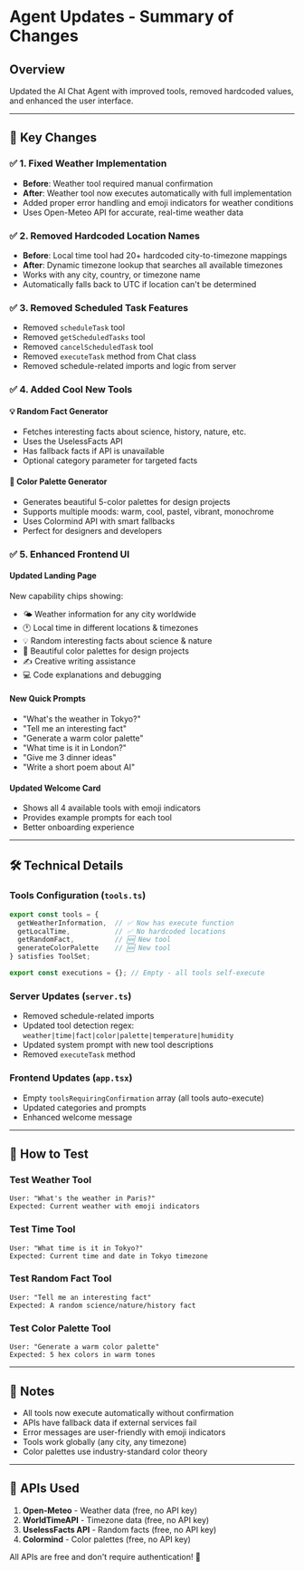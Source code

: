 # Agent Updates - Summary of Changes

## Overview
Updated the AI Chat Agent with improved tools, removed hardcoded values, and enhanced the user interface.

---

## 🎯 Key Changes

### ✅ 1. Fixed Weather Implementation
- **Before**: Weather tool required manual confirmation
- **After**: Weather tool now executes automatically with full implementation
- Added proper error handling and emoji indicators for weather conditions
- Uses Open-Meteo API for accurate, real-time weather data

### ✅ 2. Removed Hardcoded Location Names
- **Before**: Local time tool had 20+ hardcoded city-to-timezone mappings
- **After**: Dynamic timezone lookup that searches all available timezones
- Works with any city, country, or timezone name
- Automatically falls back to UTC if location can't be determined

### ✅ 3. Removed Scheduled Task Features
- Removed `scheduleTask` tool
- Removed `getScheduledTasks` tool  
- Removed `cancelScheduledTask` tool
- Removed `executeTask` method from Chat class
- Removed schedule-related imports and logic from server

### ✅ 4. Added Cool New Tools

#### 💡 Random Fact Generator
- Fetches interesting facts about science, history, nature, etc.
- Uses the UselessFacts API
- Has fallback facts if API is unavailable
- Optional category parameter for targeted facts

#### 🎨 Color Palette Generator  
- Generates beautiful 5-color palettes for design projects
- Supports multiple moods: warm, cool, pastel, vibrant, monochrome
- Uses Colormind API with smart fallbacks
- Perfect for designers and developers

### ✅ 5. Enhanced Frontend UI

#### Updated Landing Page
New capability chips showing:
- 🌤️ Weather information for any city worldwide
- 🕐 Local time in different locations & timezones
- 💡 Random interesting facts about science & nature
- 🎨 Beautiful color palettes for design projects
- ✍️ Creative writing assistance
- 💻 Code explanations and debugging

#### New Quick Prompts
- "What's the weather in Tokyo?"
- "Tell me an interesting fact"
- "Generate a warm color palette"
- "What time is it in London?"
- "Give me 3 dinner ideas"
- "Write a short poem about AI"

#### Updated Welcome Card
- Shows all 4 available tools with emoji indicators
- Provides example prompts for each tool
- Better onboarding experience

---

## 🛠️ Technical Details

### Tools Configuration (`tools.ts`)
```typescript
export const tools = {
  getWeatherInformation,  // ✅ Now has execute function
  getLocalTime,           // ✅ No hardcoded locations
  getRandomFact,          // 🆕 New tool
  generateColorPalette    // 🆕 New tool
} satisfies ToolSet;

export const executions = {}; // Empty - all tools self-execute
```

### Server Updates (`server.ts`)
- Removed schedule-related imports
- Updated tool detection regex: `weather|time|fact|color|palette|temperature|humidity`
- Updated system prompt with new tool descriptions
- Removed `executeTask` method

### Frontend Updates (`app.tsx`)
- Empty `toolsRequiringConfirmation` array (all tools auto-execute)
- Updated categories and prompts
- Enhanced welcome message

---

## 🚀 How to Test

### Test Weather Tool
```
User: "What's the weather in Paris?"
Expected: Current weather with emoji indicators
```

### Test Time Tool
```
User: "What time is it in Tokyo?"
Expected: Current time and date in Tokyo timezone
```

### Test Random Fact Tool
```
User: "Tell me an interesting fact"
Expected: A random science/nature/history fact
```

### Test Color Palette Tool
```
User: "Generate a warm color palette"
Expected: 5 hex colors in warm tones
```

---

## 📝 Notes

- All tools now execute automatically without confirmation
- APIs have fallback data if external services fail
- Error messages are user-friendly with emoji indicators
- Tools work globally (any city, any timezone)
- Color palettes use industry-standard color theory

---

## 🔗 APIs Used

1. **Open-Meteo** - Weather data (free, no API key)
2. **WorldTimeAPI** - Timezone data (free, no API key)
3. **UselessFacts API** - Random facts (free, no API key)
4. **Colormind** - Color palettes (free, no API key)

All APIs are free and don't require authentication! 🎉
